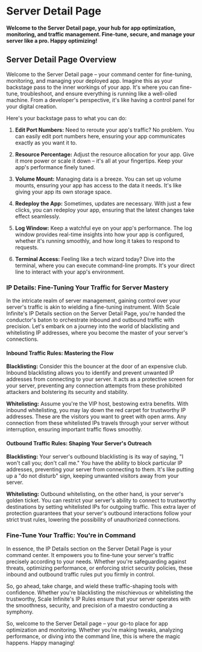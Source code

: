 # Server Detail Page

**Welcome to the Server Detail page, your hub for app optimization, monitoring, and traffic management. Fine-tune, secure, and manage your server like a pro. Happy optimizing!**

## Server Detail Page Overview

Welcome to the Server Detail page – your command center for fine-tuning, monitoring, and managing your deployed app. Imagine this as your backstage pass to the inner workings of your app. It's where you can fine-tune, troubleshoot, and ensure everything is running like a well-oiled machine. From a developer's perspective, it's like having a control panel for your digital creation.

Here's your backstage pass to what you can do:

1. **Edit Port Numbers:** Need to reroute your app's traffic? No problem. You can easily edit port numbers here, ensuring your app communicates exactly as you want it to.

2. **Resource Percentage:** Adjust the resource allocation for your app. Give it more power or scale it down – it's all at your fingertips. Keep your app's performance finely tuned.

3. **Volume Mount:** Managing data is a breeze. You can set up volume mounts, ensuring your app has access to the data it needs. It's like giving your app its own storage space.

4. **Redeploy the App:** Sometimes, updates are necessary. With just a few clicks, you can redeploy your app, ensuring that the latest changes take effect seamlessly.

5. **Log Window:** Keep a watchful eye on your app's performance. The log window provides real-time insights into how your app is configured, whether it's running smoothly, and how long it takes to respond to requests.

6. **Terminal Access:** Feeling like a tech wizard today? Dive into the terminal, where you can execute command-line prompts. It's your direct line to interact with your app's environment.

### IP Details: Fine-Tuning Your Traffic for Server Mastery

In the intricate realm of server management, gaining control over your server's traffic is akin to wielding a fine-tuning instrument. With Scale Infinite's IP Details section on the Server Detail Page, you're handed the conductor's baton to orchestrate inbound and outbound traffic with precision. Let's embark on a journey into the world of blacklisting and whitelisting IP addresses, where you become the master of your server's connections.

#### Inbound Traffic Rules: Mastering the Flow

**Blacklisting:** Consider this the bouncer at the door of an expensive club. Inbound blacklisting allows you to identify and prevent unwanted IP addresses from connecting to your server. It acts as a protective screen for your server, preventing any connection attempts from these prohibited attackers and bolstering its security and stability.

**Whitelisting:** Assume you're the VIP host, bestowing extra benefits. With inbound whitelisting, you may lay down the red carpet for trustworthy IP addresses. These are the visitors you want to greet with open arms. Any connection from these whitelisted IPs travels through your server without interruption, ensuring important traffic flows smoothly.

#### Outbound Traffic Rules: Shaping Your Server's Outreach

**Blacklisting:** Your server's outbound blacklisting is its way of saying, "I won't call you; don't call me." You have the ability to block particular IP addresses, preventing your server from connecting to them. It's like putting up a "do not disturb" sign, keeping unwanted visitors away from your server.

**Whitelisting:** Outbound whitelisting, on the other hand, is your server's golden ticket. You can restrict your server's ability to connect to trustworthy destinations by setting whitelisted IPs for outgoing traffic. This extra layer of protection guarantees that your server's outbound interactions follow your strict trust rules, lowering the possibility of unauthorized connections.

### Fine-Tune Your Traffic: You're in Command

In essence, the IP Details section on the Server Detail Page is your command center. It empowers you to fine-tune your server's traffic precisely according to your needs. Whether you're safeguarding against threats, optimizing performance, or enforcing strict security policies, these inbound and outbound traffic rules put you firmly in control.

So, go ahead, take charge, and wield these traffic-shaping tools with confidence. Whether you're blacklisting the mischievous or whitelisting the trustworthy, Scale Infinite's IP Rules ensure that your server operates with the smoothness, security, and precision of a maestro conducting a symphony.

So, welcome to the Server Detail page – your go-to place for app optimization and monitoring. Whether you're making tweaks, analyzing performance, or diving into the command line, this is where the magic happens. Happy managing!
